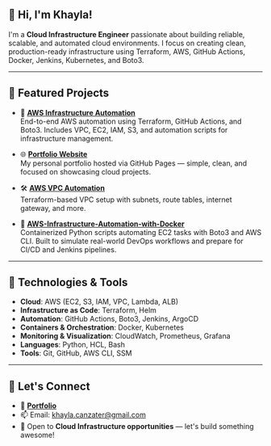 ## 👋 Hi, I'm **Khayla**!  

I'm a **Cloud Infrastructure Engineer** passionate about building reliable, scalable, and automated cloud environments. I focus on creating clean, production-ready infrastructure using Terraform, AWS, GitHub Actions, Docker, Jenkins, Kubernetes, and Boto3.


---

## 🚀 **Featured Projects**

- 🔧 **[AWS Infrastructure Automation](https://github.com/K-Canzater/AWS-Infrastructure-Automation-with-Terraform-GitHub-Actions-Boto3)**  
  End-to-end AWS automation using Terraform, GitHub Actions, and Boto3. Includes VPC, EC2, IAM, S3, and automation scripts for infrastructure management.

- 🌐 **[Portfolio Website](https://k-canzater.github.io/KCanzater/index.html)**  
  My personal portfolio hosted via GitHub Pages — simple, clean, and focused on showcasing cloud projects.

- 🛠️ **[AWS VPC Automation](https://github.com/K-Canzater/AWS-VPC-Automation)**  
  Terraform-based VPC setup with subnets, route tables, internet gateway, and more.

- 🐳 **[AWS-Infrastructure-Automation-with-Docker](https://github.com/K-Canzater/AWS-Infrastructure-Automation-with-Docker)**  
  Containerized Python scripts automating EC2 tasks with Boto3 and AWS CLI. Built to simulate real-world DevOps workflows and prepare for CI/CD and Jenkins pipelines.




---

## 🔧 **Technologies & Tools**

- **Cloud**: AWS (EC2, S3, IAM, VPC, Lambda, ALB)  
- **Infrastructure as Code**: Terraform, Helm
- **Automation**: GitHub Actions, Boto3, Jenkins, ArgoCD
- **Containers & Orchestration**: Docker, Kubernetes
- **Monitoring & Visualization**: CloudWatch, Prometheus, Grafana
- **Languages**: Python, HCL, Bash
- **Tools**: Git, GitHub, AWS CLI, SSM  

---

## 🤝 **Let's Connect**

- 💼 [**Portfolio**](https://k-canzater.github.io/KCanzater/index.html)  
- 📫 Email: [khayla.canzater@gmail.com](mailto:khayla.canzater@gmail.com)  
- 💬 Open to **Cloud Infrastructure opportunities** — let's build something awesome!
